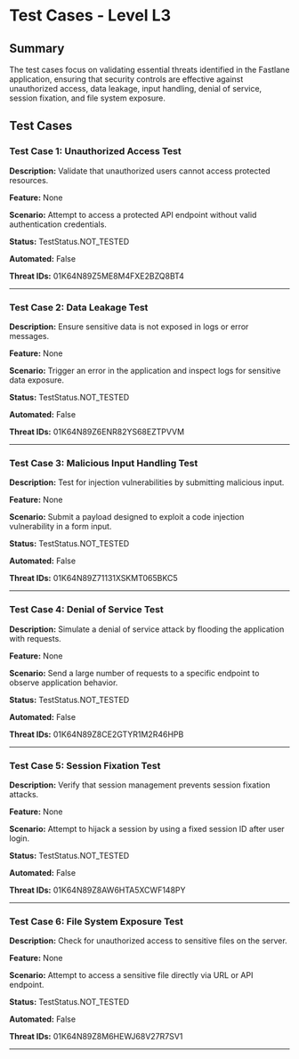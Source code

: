 # Test Cases - Level L3

## Summary

The test cases focus on validating essential threats identified in the Fastlane application, ensuring that security controls are effective against unauthorized access, data leakage, input handling, denial of service, session fixation, and file system exposure.

## Test Cases

### Test Case 1: Unauthorized Access Test

**Description:** Validate that unauthorized users cannot access protected resources.

**Feature:** None

**Scenario:** Attempt to access a protected API endpoint without valid authentication credentials.

**Status:** TestStatus.NOT_TESTED

**Automated:** False

**Threat IDs:** 01K64N89Z5ME8M4FXE2BZQ8BT4

---

### Test Case 2: Data Leakage Test

**Description:** Ensure sensitive data is not exposed in logs or error messages.

**Feature:** None

**Scenario:** Trigger an error in the application and inspect logs for sensitive data exposure.

**Status:** TestStatus.NOT_TESTED

**Automated:** False

**Threat IDs:** 01K64N89Z6ENR82YS68EZTPVVM

---

### Test Case 3: Malicious Input Handling Test

**Description:** Test for injection vulnerabilities by submitting malicious input.

**Feature:** None

**Scenario:** Submit a payload designed to exploit a code injection vulnerability in a form input.

**Status:** TestStatus.NOT_TESTED

**Automated:** False

**Threat IDs:** 01K64N89Z71131XSKMT065BKC5

---

### Test Case 4: Denial of Service Test

**Description:** Simulate a denial of service attack by flooding the application with requests.

**Feature:** None

**Scenario:** Send a large number of requests to a specific endpoint to observe application behavior.

**Status:** TestStatus.NOT_TESTED

**Automated:** False

**Threat IDs:** 01K64N89Z8CE2GTYR1M2R46HPB

---

### Test Case 5: Session Fixation Test

**Description:** Verify that session management prevents session fixation attacks.

**Feature:** None

**Scenario:** Attempt to hijack a session by using a fixed session ID after user login.

**Status:** TestStatus.NOT_TESTED

**Automated:** False

**Threat IDs:** 01K64N89Z8AW6HTA5XCWF148PY

---

### Test Case 6: File System Exposure Test

**Description:** Check for unauthorized access to sensitive files on the server.

**Feature:** None

**Scenario:** Attempt to access a sensitive file directly via URL or API endpoint.

**Status:** TestStatus.NOT_TESTED

**Automated:** False

**Threat IDs:** 01K64N89Z8M6HEWJ68V27R7SV1

---

